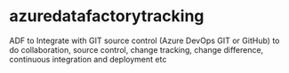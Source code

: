 # azuredatafactorytracking
ADF to Integrate with GIT source control (Azure DevOps GIT or GitHub) to do collaboration, source control, change tracking, change difference, continuous integration and deployment etc
